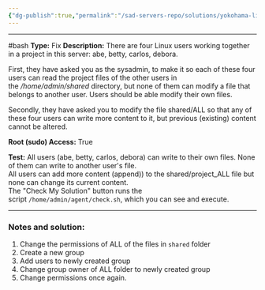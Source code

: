 ```yaml
---
{"dg-publish":true,"permalink":"/sad-servers-repo/solutions/yokohama-linux-users-working-together/"}
---
```


---
#bash 
**Type:** Fix
**Description:** There are four Linux users working together in a project in this server: abe, betty, carlos, debora.  
  
First, they have asked you as the sysadmin, to make it so each of these four users can read the project files of the other users in the _/home/admin/shared_ directory, but none of them can modify a file that belongs to another user. Users should be able modify their own files.  
  
Secondly, they have asked you to modify the file shared/ALL so that any of these four users can write more content to it, but previous (existing) content cannot be altered.

**Root (sudo) Access:** True

**Test:** All users (abe, betty, carlos, debora) can write to their own files. None of them can write to another user's file.  
All users can add more content (append)) to the shared/project_ALL file but none can change its current content.  
The "Check My Solution" button runs the script `/home/admin/agent/check.sh`, which you can see and execute.

---
### Notes and solution:

1. Change the permissions of ALL of the files in `shared` folder
2. Create a new group
3. Add users to newly created group
4. Change group owner of ALL folder to newly created group
5. Change permissions once again.